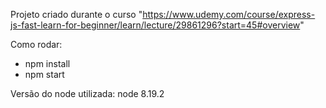 Projeto criado durante o curso "https://www.udemy.com/course/express-js-fast-learn-for-beginner/learn/lecture/29861296?start=45#overview"

Como rodar:
- npm install
- npm start

Versão do node utilizada: node 8.19.2
